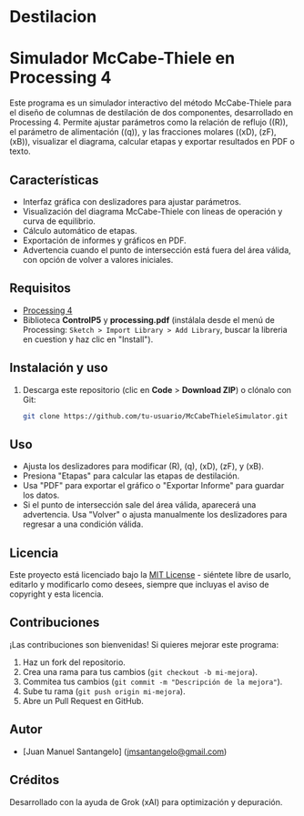 # Destilacion 
# Simulador McCabe-Thiele en Processing 4

Este programa es un simulador interactivo del método McCabe-Thiele para el diseño de columnas de destilación de dos componentes, desarrollado en Processing 4. Permite ajustar parámetros como la relación de reflujo (\(R\)), el parámetro de alimentación (\(q\)), y las fracciones molares (\(xD\), \(zF\), \(xB\)), visualizar el diagrama, calcular etapas y exportar resultados en PDF o texto.

## Características
- Interfaz gráfica con deslizadores para ajustar parámetros.
- Visualización del diagrama McCabe-Thiele con líneas de operación y curva de equilibrio.
- Cálculo automático de etapas.
- Exportación de informes y gráficos en PDF.
- Advertencia cuando el punto de intersección está fuera del área válida, con opción de volver a valores iniciales.

## Requisitos
- [Processing 4](https://processing.org/download/)
- Biblioteca **ControlP5** y **processing.pdf** (instálala desde el menú de Processing: `Sketch > Import Library > Add Library`, buscar la libreria en cuestion y haz clic en "Install").

## Instalación y uso
1. Descarga este repositorio (clic en **Code** > **Download ZIP**) o clónalo con Git:
   ```bash
   git clone https://github.com/tu-usuario/McCabeThieleSimulator.git

## Uso
- Ajusta los deslizadores para modificar \(R\), \(q\), \(xD\), \(zF\), y \(xB\).
- Presiona "Etapas" para calcular las etapas de destilación.
- Usa "PDF" para exportar el gráfico o "Exportar Informe" para guardar los datos.
- Si el punto de intersección sale del área válida, aparecerá una advertencia. Usa "Volver" o ajusta manualmente los deslizadores para regresar a una condición válida.

## Licencia
Este proyecto está licenciado bajo la [MIT License](LICENSE) - siéntete libre de usarlo, editarlo y modificarlo como desees, siempre que incluyas el aviso de copyright y esta licencia.

## Contribuciones
¡Las contribuciones son bienvenidas! Si quieres mejorar este programa:
1. Haz un fork del repositorio.
2. Crea una rama para tus cambios (`git checkout -b mi-mejora`).
3. Commitea tus cambios (`git commit -m "Descripción de la mejora"`).
4. Sube tu rama (`git push origin mi-mejora`).
5. Abre un Pull Request en GitHub.

## Autor
- [Juan Manuel Santangelo] (jmsantangelo@gmail.com)

## Créditos
Desarrollado con la ayuda de Grok (xAI) para optimización y depuración.
